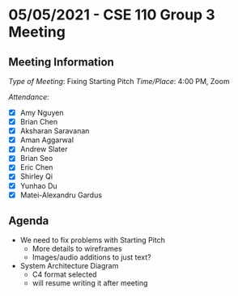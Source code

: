 # 05/05/2021 - CSE 110 Group 3 Meeting

## Meeting Information

*Type of Meeting*: Fixing Starting Pitch
*Time/Place*: 4:00 PM, Zoom

*Attendance*:
- [X] Amy Nguyen
- [X] Brian Chen
- [X] Aksharan Saravanan
- [X] Aman Aggarwal
- [X] Andrew Slater
- [X] Brian Seo
- [X] Eric Chen
- [X] Shirley Qi
- [X] Yunhao Du
- [X] Matei-Alexandru Gardus

## Agenda

- We need to fix problems with Starting Pitch
    - More details to wireframes
    - Images/audio additions to just text?
- System Architecture Diagram
    - C4 format selected
    - will resume writing it after meeting
